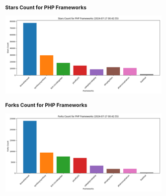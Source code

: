 ### Stars Count for PHP Frameworks

![Stars Chart](./archive/charts/20240717004255_stars_count.png)

### Forks Count for PHP Frameworks

![Forks Chart](./archive/charts/20240717004255_forks_count.png)

